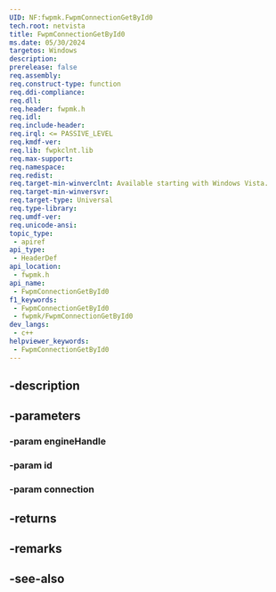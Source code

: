 ```yaml
---
UID: NF:fwpmk.FwpmConnectionGetById0
tech.root: netvista
title: FwpmConnectionGetById0
ms.date: 05/30/2024
targetos: Windows
description: 
prerelease: false
req.assembly: 
req.construct-type: function
req.ddi-compliance: 
req.dll: 
req.header: fwpmk.h
req.idl: 
req.include-header: 
req.irql: <= PASSIVE_LEVEL
req.kmdf-ver: 
req.lib: fwpkclnt.lib
req.max-support: 
req.namespace: 
req.redist: 
req.target-min-winverclnt: Available starting with Windows Vista.
req.target-min-winversvr: 
req.target-type: Universal
req.type-library: 
req.umdf-ver: 
req.unicode-ansi: 
topic_type:
 - apiref
api_type:
 - HeaderDef
api_location:
 - fwpmk.h
api_name:
 - FwpmConnectionGetById0
f1_keywords:
 - FwpmConnectionGetById0
 - fwpmk/FwpmConnectionGetById0
dev_langs:
 - c++
helpviewer_keywords:
 - FwpmConnectionGetById0
---
```


## -description

## -parameters

### -param engineHandle

### -param id

### -param connection

## -returns

## -remarks

## -see-also

